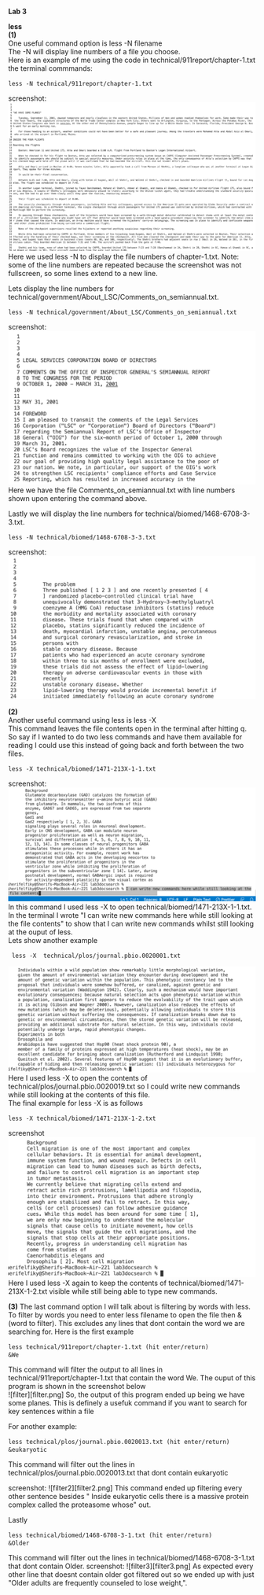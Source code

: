 **Lab 3** <br>

**less** <br>
**(1)** <br>
One useful command option is less -N filename <br>
The -N will display line numbers of a file you choose. <br>
Here is an example of me using the code in technical/911report/chapter-1.txt <br>
the terminal commmands: <br>
```
less -N technical/911report/chapter-1.txt
```
screenshot: <br>
![less -N](lessn.png)
Here we used less -N to display the file numbers of chapter-1.txt. Note: some of the line numbers are repeated because the screenshot was not fullscreen, so some lines extend to a new line.

Lets display the line numbers for technical/government/About_LSC/Comments_on_semiannual.txt. <br>
```
less -N technical/government/About_LSC/Comments_on_semiannual.txt
```
screenshot:
![less -N2](lessn2.png)
Here we have the file Comments_on_semiannual.txt with line numbers shown upon entering the command above. <br>

Lastly we will display the line numbers for technical/biomed/1468-6708-3-3.txt. <br>
```
less -N technical/biomed/1468-6708-3-3.txt 
```
screenshot:
![less -N3](lessn3.png)

**(2)** <br>
Another useful command using less is less -X <filename> <br>
This command leaves the file contents open in the terminal after hitting q. So say if I wanted to do two less commands and have them available for reading I could use this instead of going back and forth between the two files. <br>
```
less -X technical/biomed/1471-213X-1-1.txt
```
 screenshot:
  ![lessx](lessx.png)
  In this command I used less -X to open technical/biomed/1471-213X-1-1.txt.
 In the terminal I wrote "I can write new commands here while still looking at the
 file contents" to show that I can write new commands whilst still looking at the ouput of less. <br>
 Lets show another example
 ```
  less -X  technical/plos/journal.pbio.0020001.txt
 ```
   
 ![lessx2](lessx2.png)
  Here I used less -X to open the contents of technical/plos/journal.pbio.0020019.txt so I could write new commands while still looking at the contents of this file. <br>
  The final example for less -X is as follows <br>
 ```
 less -X technical/biomed/1471-213X-1-2.txt
 ```
 
  screenshot 
  ![lessx3](lessx3.png)
  Here I used less -X again to keep the contents of technical/biomed/1471-213X-1-2.txt visible while still being able to type new commands.
  
  
  
 
 **(3)**
 The last command option I will talk about is filtering by words with less. To filter by words you need to enter less filename to open the file then &(word to filter). This excludes any lines that dont contain the word we are searching for.
 Here is the first example
 ```
 less technical/911report/chapter-1.txt (hit enter/return)
 &We
 ``` 
 This command will filter the output to all lines in technical/911report/chapter-1.txt that contain the word We. 
 The ouput of this program is shown in the screenshot below <br> 
 ![filter][filter.png]
 So, the output of this program ended up being we have some planes. This is definely a usefuk command if you want to search for key sentences within a file <br>

 
 For another example:
 ```
 less technical/plos/journal.pbio.0020013.txt (hit enter/return)
 &eukaryotic 
 ```
 This command will filter out the lines in technical/plos/journal.pbio.0020013.txt that dont contain eukaryotic 
 
 screenshot:
  ![filter2][filter2.png]
 This command ended up filtering every other sentence besides " Inside eukaryotic cells there is a massive protein complex called the proteasome whose" out.
 
 Lastly 
 ```
less technical/biomed/1468-6708-3-1.txt (hit enter/return)
 &Older
 ```
  This command will filter out the lines in technical/biomed/1468-6708-3-1.txt that dont contain Older.
 screenshot:
  ![filter3][filter3.png]
 As expected every other line that doesnt contain older got filtered out so we ended up with just "Older adults are frequently counseled to lose weight,".
 
 
 

 


